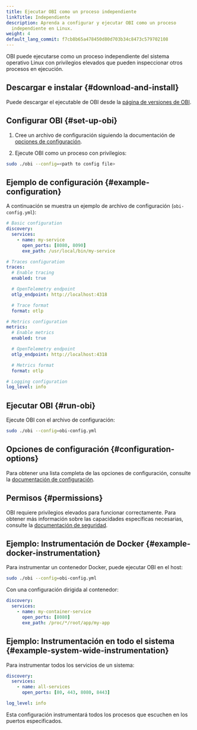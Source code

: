 ```yaml
---
title: Ejecutar OBI como un proceso independiente
linkTitle: Independiente
description: Aprenda a configurar y ejecutar OBI como un proceso 
  independiente en Linux.
weight: 4
default_lang_commit: f7cb8b65a478450d80d703b34c8473c579702108
---
```


OBI puede ejecutarse como un proceso independiente del sistema 
operativo Linux con privilegios elevados que pueden inspeccionar 
otros procesos en ejecución.

## Descargar e instalar {#download-and-install}

Puede descargar el ejecutable de OBI desde la [página de versiones de OBI](https://github.com/open-telemetry/opentelemetry-ebpf-instrumentation/releases).

## Configurar OBI {#set-up-obi}

1. Cree un archivo de configuración siguiendo la documentación de 
   [opciones de configuración](../../configure/options/).

2. Ejecute OBI como un proceso con privilegios:

```bash
sudo ./obi --config=<path to config file>
```

## Ejemplo de configuración {#example-configuration}

A continuación se muestra un ejemplo de archivo de configuración 
(`obi-config.yml`):

```yaml
# Basic configuration
discovery:
  services:
    - name: my-service
      open_ports: [8080, 8090]
      exe_path: /usr/local/bin/my-service

# Traces configuration
traces:
  # Enable tracing
  enabled: true

  # OpenTelemetry endpoint
  otlp_endpoint: http://localhost:4318

  # Trace format
  format: otlp

# Metrics configuration
metrics:
  # Enable metrics
  enabled: true

  # OpenTelemetry endpoint
  otlp_endpoint: http://localhost:4318

  # Metrics format
  format: otlp

# Logging configuration
log_level: info
```

## Ejecutar OBI {#run-obi}

Ejecute OBI con el archivo de configuración:

```bash
sudo ./obi --config=obi-config.yml
```

## Opciones de configuración {#configuration-options}

Para obtener una lista completa de las opciones de configuración, consulte la [documentación de configuración](../../configure/options/).

## Permisos {#permissions}

OBI requiere privilegios elevados para funcionar correctamente. Para obtener más información sobre las capacidades específicas necesarias, consulte la [documentación de seguridad](../../security/).

## Ejemplo: Instrumentación de Docker {#example-docker-instrumentation}

Para instrumentar un contenedor Docker, puede ejecutar OBI en el host:
```bash
sudo ./obi --config=obi-config.yml
```

Con una configuración dirigida al contenedor:

```yaml
discovery:
  services:
    - name: my-container-service
      open_ports: [8080]
      exe_path: /proc/*/root/app/my-app
```

## Ejemplo: Instrumentación en todo el sistema {#example-system-wide-instrumentation}

Para instrumentar todos los servicios de un sistema:

```yaml
discovery:
  services:
    - name: all-services
      open_ports: [80, 443, 8080, 8443]

log_level: info
```

Esta configuración instrumentará todos los procesos que escuchen en los puertos especificados.

